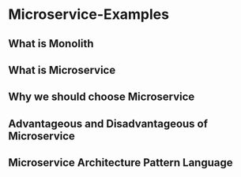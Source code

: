 # Microservice-Examples

## What is Monolith

## What is Microservice

## Why we should choose Microservice

## Advantageous and Disadvantageous of Microservice

## Microservice Architecture Pattern Language